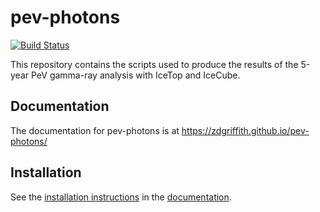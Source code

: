 # pev-photons
[![Build Status](https://travis-ci.org/zdgriffith/pev-photons.svg?branch=master)](https://travis-ci.org/zdgriffith/pev-photons)

This repository contains the scripts used to produce the results of the 5-year PeV gamma-ray analysis with IceTop and IceCube.

## Documentation

The documentation for pev-photons is at https://zdgriffith.github.io/pev-photons/

## Installation

See the [installation instructions](https://zdgriffith.github.io/pev-photons/installation.html) in the [documentation](https://zdgriffith.github.io/pev-photons/).
